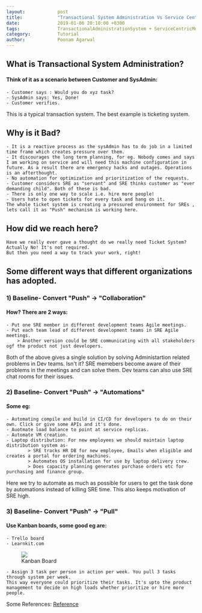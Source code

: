 ```yaml
---
layout:            post
title:             "Transactional System Administration Vs Service Centric Model in SRE"
date:              2019-01-06 20:10:00 +0300
tags:              TransactionalAdministrationSystem + ServiceCentricModel
category:          Tutorial
author:            Poonam Agarwal
---
```

## What is Transactional System Administration?
#### Think of it as a scenario between Customer and SysAdmin:
	- Customer says : Would you do xyz task?
	- SysAdmin says: Yes, Done!
	- Customer verifies.
This is a typical transaction system. The best example is ticketing system.

## Why is it Bad?
	- It is a reactive process as the sysAdmin has to do job in a limited time frame which creates pressure over them.
	- It discourages the long term planning, for eg. Nobody comes and says I am working on service and will need this machine configuration in future. As a result there are emergency hacks and outages. Operations is an afterthought.
	- No automation for optimization and prioritization of the requests.
	- Customer considers SRE as "servant" and SRE thinks customer as "ever demanding child". Both of these is bad.
	- There is only one way to scale i.e. hire more people!
	- Users hate to open tickets for every task and hang on it.
	The whole ticket system is creating a pressured environment for SREs , lets call it as "Push" mechanism is working here.

## How did we reach here?
	Have we really ever gave a thought do we really need Ticket System? Actually No! It's not required.
	But then you need a way to track your work, right!

## Some different ways that different organizations has adopted.
### 1) Baseline- Convert "Push" -> "Collaboration"
#### How? There are 2 ways: 
	- Put one SRE member in different development teams Agile meetings.
	- Put each team lead of different development teams in SRE Agile meetings.
		> Another version could be SRE communicating with all stakeholders ogf the product not just developers.
Both of the above gives a single solution by solving Administartion related problems in Dev teams. Isn't it? SRE memebers become aware of their problems in the meetings and can solve them. Dev teams can also use SRE chat rooms for their issues.

### 2) Baseline- Convert "Push" -> "Automations"
#### Some eg:
	- Automating compile and build in CI/CD for developers to do on their own. Click or give some APIs and it's done.
	- Auotmate load balance to point at service replicas.
	- Automate VM creation.
	- Laptop distribution: For new employees we should maintain laptop distribution system as-
			> SRE tracks HR DB for new employee, Emails when eligible and creates a portal for ordering machines.
			> Automates OS installation for use by laptop delivery crew.
			> Does capacity planning generates purchase orders etc for purchasing and finance group.
Here we try to automate as much as possible for users to get the task done by automations instead of killing SRE time. This also keeps motivation of SRE high.

### 3) Baseline- Convert "Push" -> "Pull"
#### Use Kanban boards, some good eg are:
	- Trello board
	- Learnkit.com

<div><figure><img src="{{ site.github.url }}/media/img/kanban-board.png" /><figcaption>Kanban Board</figcaption></figure></div>

	- Assign 3 task per person in action per week. You pull 3 tasks through system per week.
	This way everyone could prioritize their tasks. It's upto the product management to decide on high loads whether prioritize or hire more people.


Some References:
<a href="https://www.usenix.org/conference/lisa15/conference-program/presentation/limoncelli">
Reference
</a>